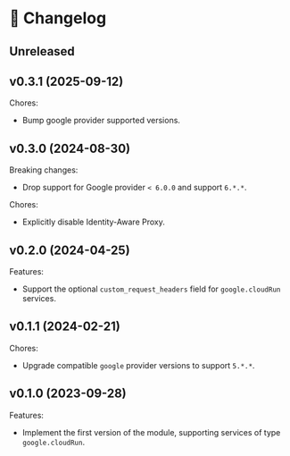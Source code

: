 # 🔖 Changelog

## Unreleased

## v0.3.1 (2025-09-12)

Chores:

- Bump google provider supported versions.

## v0.3.0 (2024-08-30)

Breaking changes:

- Drop support for Google provider `< 6.0.0` and support `6.*.*`.

Chores:

- Explicitly disable Identity-Aware Proxy.

## v0.2.0 (2024-04-25)

Features:

- Support the optional `custom_request_headers` field for `google.cloudRun` services.

## v0.1.1 (2024-02-21)

Chores:

- Upgrade compatible `google` provider versions to support `5.*.*`.

## v0.1.0 (2023-09-28)

Features:

- Implement the first version of the module, supporting services of type `google.cloudRun`.
